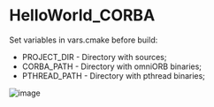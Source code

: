 # HelloWorld_CORBA

Set variables in vars.cmake before build:
- PROJECT_DIR - Directory with sources;
- CORBA_PATH - Directory with omniORB binaries;
- PTHREAD_PATH - Directory with pthread binaries;

![image](https://user-images.githubusercontent.com/51032317/92938307-0fa39e00-f455-11ea-9aa5-6f1c5ece9a5f.png)
